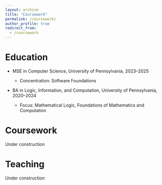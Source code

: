 ```yaml
---
layout: archive
title: "Coursework"
permalink: /coursework/
author_profile: true
redirect_from:
  - /coursework
---
```

Education
======
* MSE in Computer Science, University of Pennsylvania, 2023–2025  
  * Concentration: Software Foundations

* BA in Logic, Information, and Computation, University of Pennsylvania, 2020–2024  
  * Focus: Mathematical Logic, Foundations of Mathematics and Computation

Coursework
======
Under construction

Teaching 
====== 
Under construction
